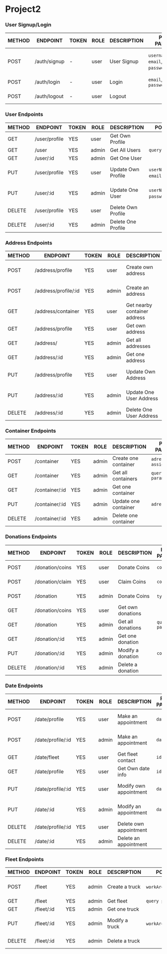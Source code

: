 # Project2

### User Signup/Login

METHOD | ENDPOINT         | TOKEN | ROLE | DESCRIPTION              | POST PARAMS                               | RETURNS
-------|------------------|-------|------|--------------------|-------------------------------------------------|--------------------
POST   | /auth/signup     | -     | user | User Signup         | `username`, `email`, `password`,`phone`        | {msg: string, token: token }
POST   | /auth/login      | -     | user | Login               | `email`, `password`                            | {msg: string}
POST   | /auth/logout     | -     | user | Logout              |                                                | {msg: string}


### User Endpoints

METHOD | ENDPOINT         | TOKEN | ROLE | DESCRIPTION              | POST PARAMS                               | RETURNS
-------|------------------|-------|------|--------------------|-------------------------------------------------|--------------------
GET    | /user/profile    | YES   | user | Get Own Profile    |                                                 | {user}
GET    | /user            | YES   | admin | Get All Users     | `query params`                                  | [{users}]
GET    | /user/:id       | YES   | admin | Get One User       |                                                 | {user}
PUT    | /user/profile    | YES   | user | Update Own Profile |  `userName`, `email`,`phone`,`password`         | {msg: string, {profile}}
PUT    | /user/:id       | YES   | admin | Update One User     |   `userName`, `email`, `password`,`phone`      | {msg: string, {profile}}
DELETE | /user/profile   | YES   | user  | Delete Own Profile  |                                                | {msg: string}
DELETE | /user/:id       | YES   | admin | Delete One Profile  |                                                | {msg: string}

### Address Endpoints

METHOD | ENDPOINT         | TOKEN | ROLE | DESCRIPTION              | POST PARAMS                               | RETURNS
-------|------------------|-------|------|--------------------|-------------------------------------------------|--------------------
POST   | /address/profile  | YES   | user | Create own address  |`street`,`number`,`flat`,`PC`,`city`             | {msg: string, adress}
POST   | /address/profile/:id| YES | admin| Create an address   |`street`,`number`,`flat`,`PC`,`city`             | {msg: string, adress}
GET    | /address/container| YES   | user | Get nearby container address|                                         | [{containers adress}]
GET    | /address/profile  | YES   | user | Get own address     |                                                 | {user adress}
GET    | /address/         | YES   | admin | Get all addresses |                                                  | [{adress}]
GET    | /address/:id      | YES   | admin | Get one address    |                                                 | {adress}
PUT    | /address/profile  | YES   | user | Update Own Address  |  `Address`                                      | {msg: string, {adress}}
PUT    | /address/:id      | YES   | admin | Update One User Address|   `address`                                 | {msg: string, {adress}}
DELETE | /address/:id      | YES   | admin | Delete One User Address|                                             | {msg: string}

### Container Endpoints

METHOD | ENDPOINT         | TOKEN | ROLE | DESCRIPTION              | POST PARAMS                               | RETURNS
-------|------------------|-------|------|--------------------|-------------------------------------------------|--------------------
POST   | /container       | YES   | admin | Create one container |  `adress`,`fleet assignment`                 | {msg: string, {container}}
GET    | /container       | YES   | admin | Get all containers   |  `query params`                              | [{Containers}]
GET    | /container/:id   | YES   | admin | Get one container    |                                              | {Containers}
PUT    | /container/:id   | YES   | admin | Update one container |  `adress`                                    | {msg: string, {container}}
DELETE | /container/:id   | YES   | admin | Delete one container |                                              | {msg: string}

### Donations Endpoints

METHOD | ENDPOINT         | TOKEN | ROLE | DESCRIPTION              | POST PARAMS                               | RETURNS
-------|------------------|-------|------|--------------------|-------------------------------------------------|--------------------
POST   | /donation/coins  | YES   | user | Donate Coins       |   `coins`                                       | {msg: string, {coins}}
POST   | /donation/claim  | YES   | user | Claim Coins        |   `coins`                                       | {msg: string, {coins}}
POST   | /donation        | YES   | admin | Donate Coins      |   `types`,`id`                                  | {msg: string, {donation}}
GET    | /donation/coins  | YES   | user | Get own donations  |                                                 | [{donations}]
GET    | /donation        | YES | admin| Get all donations    |   `query params`                                | [{donations}]
GET    | /donation/:id    | YES | admin| Get one donation     |                                                 | {donations}
PUT    | /donation/:id    | YES | admin| Modify a donation    |   `coins`                                       | {msg: string, {donation}}
DELETE | /donation/:id    | YES | admin| Delete a donation    |                                                 | {msg: string}

### Date Endpoints

METHOD | ENDPOINT         | TOKEN | ROLE | DESCRIPTION              | POST PARAMS                               | RETURNS
-------|------------------|-------|------|--------------------|-------------------------------------------------|--------------------
POST   | /date/profile    | YES   | user | Make an appointment|   `date`                                        | {msg: string, {date}}
POST   | /date/profile/:id| YES   | admin | Make an appointment|   `date`                                       | {msg: string, {date}}
GET    | /date/fleet      | YES   | user | Get fleet contact  |     `id`                                        | {contact}
GET    | /date/profile    | YES   | user | Get Own date info  |   `id`                                          | {date}
PUT    | /date/profile/:id| YES   | user | Modify own appointment|   `date`                                     | {msg: string, date:date}
PUT    | /date/:id        | YES   | admin | Modify an appointment|   `date`                                     | {msg: string, date:date}
DELETE | /date/profile/:id| YES   | user | Delete own appointment|                                              | {msg: string}
DELETE | /date/:id        | YES   | admin | Delete an appointment|                                              | {msg: string}

### Fleet Endpoints

METHOD | ENDPOINT         | TOKEN | ROLE | DESCRIPTION              | POST PARAMS                               | RETURNS
-------|------------------|-------|------|--------------------|-------------------------------------------------|--------------------
POST   | /fleet           | YES   | admin | Create a truck    |   `workArea`,`contact`,`status`                 | {msg: string, {truck}}
GET    | /fleet           | YES   | admin | Get fleet         |   `query params`                                | [{fleet}]
GET    | /fleet/:id       | YES   | admin | Get one truck     |                                                 | {truck}
PUT    | /fleet/:id       | YES   | admin | Modify a truck    |   `workArea`,`contact`,`status`                 | {msg: string, fleet:truck}
DELETE | /fleet/:id       | YES   | admin | Delete a truck    |                                                 | {msg: string}
